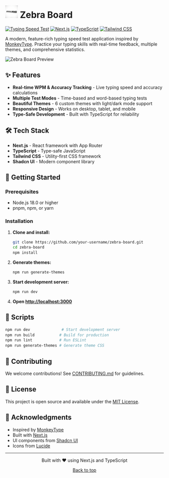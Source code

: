 # <img src="public/zebra-board.png" alt="Zebra Board Logo" width="40" height="40" /> Zebra Board

[![Typing Speed Test](https://img.shields.io/badge/Typing-Speed%20Test-blue)](https://github.com/your-username/zebra-board)
[![Next.js](https://img.shields.io/badge/Next.js-15.5.0-black)](https://nextjs.org/)
[![TypeScript](https://img.shields.io/badge/TypeScript-5.0-blue)](https://www.typescriptlang.org/)
[![Tailwind CSS](https://img.shields.io/badge/Tailwind-4.0-38B2AC)](https://tailwindcss.com/)

A modern, feature-rich typing speed test application inspired by [MonkeyType](https://monkeytype.com/). Practice your typing skills with real-time feedback, multiple themes, and comprehensive statistics.

![Zebra Board Preview](https://via.placeholder.com/800x400/1e40af/ffffff?text=Zebra+Board+Preview)

## ✨ Features

- **Real-time WPM & Accuracy Tracking** - Live typing speed and accuracy calculations
- **Multiple Test Modes** - Time-based and word-based typing tests
- **Beautiful Themes** - 6 custom themes with light/dark mode support
- **Responsive Design** - Works on desktop, tablet, and mobile
- **Type-Safe Development** - Built with TypeScript for reliability

## 🛠️ Tech Stack

- **Next.js** - React framework with App Router
- **TypeScript** - Type-safe JavaScript
- **Tailwind CSS** - Utility-first CSS framework
- **Shadcn UI** - Modern component library

## 🚀 Getting Started

### Prerequisites
- Node.js 18.0 or higher
- pnpm, npm, or yarn

### Installation

1. **Clone and install:**
    ```bash
    git clone https://github.com/your-username/zebra-board.git
    cd zebra-board
    npm install
    ```

2. **Generate themes:**
    ```bash
    npm run generate-themes
    ```

3. **Start development server:**
    ```bash
    npm run dev
    ```

4. **Open [http://localhost:3000](http://localhost:3000)**



## 📜 Scripts

```bash
npm run dev              # Start development server
npm run build           # Build for production
npm run lint            # Run ESLint
npm run generate-themes # Generate theme CSS
```

## 🤝 Contributing

We welcome contributions! See [CONTRIBUTING.md](CONTRIBUTING.md) for guidelines.

## 📄 License

This project is open source and available under the [MIT License](LICENSE).

## 🙏 Acknowledgments

- Inspired by [MonkeyType](https://monkeytype.com/)
- Built with [Next.js](https://nextjs.org/)
- UI components from [Shadcn UI](https://ui.shadcn.com/)
- Icons from [Lucide](https://lucide.dev/)

---

<div align="center">
  <p>Built with ❤️ using Next.js and TypeScript</p>
  <p>
    <a href="#zebra-board">Back to top</a>
  </p>
</div>
